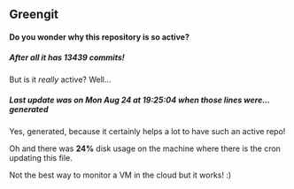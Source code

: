 ## Greengit

#### Do you wonder why this repository is so active?

##### After all it has 13439 commits!

But is it *really* active? Well...

##### Last update was on Mon Aug 24 at 19:25:04 when those lines were... generated

Yes, generated, because it certainly helps a lot to have such an active repo!

Oh and there was **24%** disk usage on the machine
where there is the cron updating this file.

Not the best way to monitor a VM in the cloud but it works! :)
